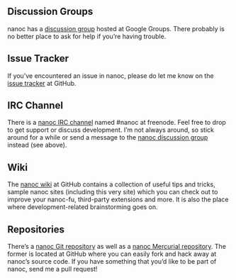 Discussion Groups
-----------------

nanoc has a [discussion group](http://groups.google.com/group/nanoc) hosted at Google Groups. There probably is no better place to ask for help if you’re having trouble.

Issue Tracker
-------------

If you’ve encountered an issue in nanoc, please do let me know on the [issue tracker](http://github.com/ddfreyne/nanoc/issues) at GitHub.

IRC Channel
----------

There is a [nanoc IRC channel](irc://chat.freenode.net/#nanoc) named #nanoc at freenode. Feel free to drop to get support or discuss development. I’m not always around, so stick around for a while or send a message to the [nanoc discussion group](http://groups.google.com/group/nanoc) instead (see above).

Wiki
----

The [nanoc wiki](http://github.com/ddfreyne/nanoc/wiki) at GitHub contains a collection of useful tips and tricks, sample nanoc sites (including this very site) which you can check out to improve your nanoc-fu, third-party extensions and more. It is also the place where development-related brainstorming goes on.

Repositories
------------

There’s a [nanoc Git repository](http://github.com/ddfreyne/nanoc) as well as a [nanoc Mercurial repository](http://nanoc.stoneship.org/hg/nanoc). The former is located at GitHub where you can easily fork and hack away at nanoc’s source code. If you have something that you’d like to be part of nanoc, send me a pull request!
